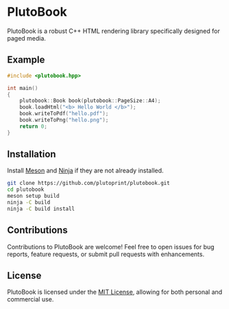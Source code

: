 # PlutoBook

PlutoBook is a robust C++ HTML rendering library specifically designed for paged media.

## Example

```cpp
#include <plutobook.hpp>

int main()
{
    plutobook::Book book(plutobook::PageSize::A4);
    book.loadHtml("<b> Hello World </b>");
    book.writeToPdf("hello.pdf");
    book.writeToPng("hello.png");
    return 0;
}
```

## Installation

Install [Meson](http://mesonbuild.com) and [Ninja](http://ninja-build.org) if they are not already installed.

```bash
git clone https://github.com/plutoprint/plutobook.git
cd plutobook
meson setup build
ninja -C build
ninja -C build install
```

## Contributions

Contributions to PlutoBook are welcome! Feel free to open issues for bug reports, feature requests, or submit pull requests with enhancements.

## License

PlutoBook is licensed under the [MIT License](LICENSE), allowing for both personal and commercial use.

